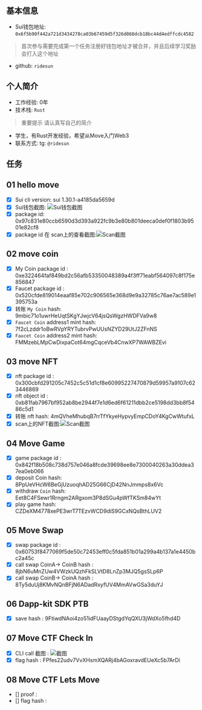 ## 基本信息
- Sui钱包地址: `0x6f5b90f442a721d3434278ca03b67459d5f326d868dcb18bc44d4edffcdc4582`
> 首次参与需要完成第一个任务注册好钱包地址才被合并，并且后续学习奖励会打入这个地址
- github: `ridesun`

## 个人简介
- 工作经验: 0年
- 技术栈: `Rust`
> 重要提示 请认真写自己的简介
- 学生，有Rust开发经验，希望从Move入门Web3
- 联系方式: tg: `@ridesun` 

## 任务

##   01 hello move  
- [x] Sui cli version: sui 1.30.1-a4185da5659d
- [x] Sui钱包截图: ![Sui钱包截图](./images/suiwallet.png)
- [x] package id: 0x97c831e80ccb6590d3d393a922fc9b3e80b801deeca0def0f1803b9501e82cf8
- [x] package id 在 scan上的查看截图:![Scan截图](./images/suiscan.png)

##   02 move coin
- [x] My Coin package id : 0xe322464faf849bd2c56afb53350048389a4f3ff71eabf564097c8f175e856847
- [x] Faucet package id : 0x520cfde819014eaaf85e702c906565e368d9e9a32785c76ae7ac589e1395753a
- [x] 转账 `My Coin` hash: 9mbic71o1uwrHeUqtSKgYJwjcV64jsQsWgzHWDFVa9w8
- [x] `Faucet Coin` address1 mint hash: 7f2cLzddr1oBwRVpYRYTubrvPwUUsNZYD29UtJ2ZFnNS
- [x] `Faucet Coin` address2 mint hash: FMMzebLMpCwDixpaCot64mgCqceVb4CnwXP7WAWBZEvi

##   03 move NFT
- [x] nft package id : 0x300cbfd291205c7452c5c51d1cf8e60995227470879d59957a9107c623446869
- [x] nft object id : 0xb81fab7967bf952ab8be2944f7e1d6ed6f61211dbb2ce5198dd3bb8f5486c5d1
- [x] 转账 nft  hash: 4mQVheMhubqB7rrTfYkyeHypvyEmpCDoY4KgCwWtufxL
- [x] scan上的NFT截图:![Scan截图](./images/nft.jpeg)

##   04 Move Game
- [x] game package id : 0x842f18b508c738d757e046a8fcde39698ee8e7300040263a30ddea37ea0eb066
- [x] deposit Coin hash: 8PpUeVHcW6BeGjUzuoqhAD25G66CjD42NnJmmps8x6Vc
- [x] withdraw `Coin` hash: Eet8C4FSewr1Rrngm2ARgxom3P8dSGu4pWfTKSm84wYt
- [x] play game hash: CZDeXM4778xePE3wrT7TEzvWCD9diS9GCxNQsBthLUV2

##   05 Move Swap
- [x] swap package id : 0x60753f8477069f5de50c72453eff0c5fda851b01a299a4b137a1e4450bc2a45c
- [x] call swap CoinA-> CoinB  hash : 8jbN6uMnZUw4VWzkUQzhFkSLVtD8LnZp3MJQ5gsSLp6P
- [x] call swap CoinB-> CoinA  hash : 8Ty5duUj8KMvNQnBFjN6ADadRxyfUV4MmAVwGSa3duYJ

##   06 Dapp-kit SDK PTB
- [x] save hash : 9FtiwdNAoi4zo51idFUaayDStgdYqQXU3jWdXo5fhd4D

##   07 Move CTF Check In
- [x] CLI call 截图 : ![截图](./images/cli.png)
- [x] flag hash : FPfes22udv7VvXHsmXQARj4bAGoxravdEUeXc5b7ArDi

##   08 Move CTF Lets Move
- [] proof : 
- [] flag hash :
